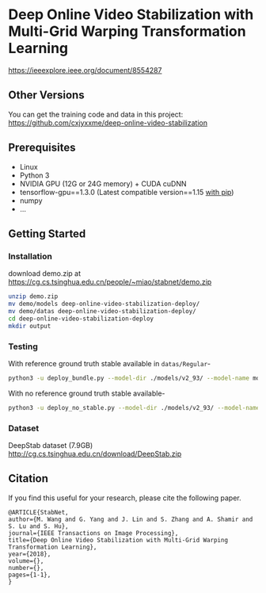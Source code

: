 # Deep Online Video Stabilization with Multi-Grid Warping Transformation Learning
https://ieeexplore.ieee.org/document/8554287

## Other Versions
You can get the training code and data in this project: https://github.com/cxjyxxme/deep-online-video-stabilization

## Prerequisites
- Linux
- Python 3
- NVIDIA GPU (12G or 24G memory) + CUDA cuDNN
- tensorflow-gpu==1.3.0 (Latest compatible version==1.15 [with pip](https://www.tensorflow.org/install/pip))
- numpy
- ...

## Getting Started
### Installation
download demo.zip at https://cg.cs.tsinghua.edu.cn/people/~miao/stabnet/demo.zip
```bash
unzip demo.zip
mv demo/models deep-online-video-stabilization-deploy/
mv demo/datas deep-online-video-stabilization-deploy/
cd deep-online-video-stabilization-deploy
mkdir output
```

### Testing
With reference ground truth stable available in `datas/Regular`-
```bash
python3 -u deploy_bundle.py --model-dir ./models/v2_93/ --model-name model-90000 --before-ch 31 --deploy-vis --gpu_memory_fraction 0.9 --output-dir ./output/v2_93/Regular  --test-list datas/Regular/list.txt --prefix datas/Regular;
```

With no reference ground truth stable available-
```bash
python3 -u deploy_no_stable.py --model-dir ./models/v2_93/ --model-name model-90000 --gpu_memory_fraction 0.9 --output-dir ./output/v2_93/Regular  --test-list datas/Regular/list.txt --prefix datas/Regular;
```
### Dataset
DeepStab dataset (7.9GB)
http://cg.cs.tsinghua.edu.cn/download/DeepStab.zip

## Citation

If you find this useful for your research, please cite the following paper.

```
@ARTICLE{StabNet, 
author={M. Wang and G. Yang and J. Lin and S. Zhang and A. Shamir and S. Lu and S. Hu}, 
journal={IEEE Transactions on Image Processing}, 
title={Deep Online Video Stabilization with Multi-Grid Warping Transformation Learning}, 
year={2018}, 
volume={}, 
number={}, 
pages={1-1}, 
}
```
